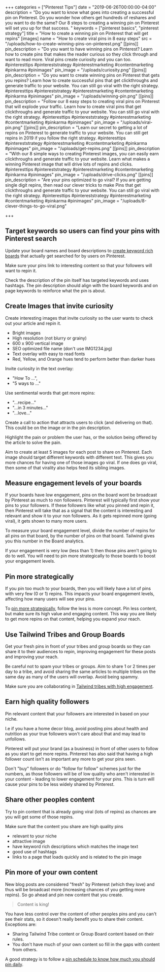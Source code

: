 +++
categories = ["Pinterest Tips"]
date = "2019-06-26T00:00:00-04:00"
description = "Do you want to know what goes into creating a successful pin on Pinterest. Do you wonder how others get hundreds of reshares and you want to do the same? Our 8 steps to creating a winning pin on Pinterest will set you up for that success. "
keywords = ["pinterest basics", "pinterest strategy"]
title = "How to create a winning pin on Pinterest that will get repins"
[images]
name = "How to create viral pins in 8 easy steps"
src = "/uploads/how-to-create-winning-pins-on-pinterest.png"
[[pins]]
pin_description = "Do you want to have winning pins on Pinterest? Learn how to create pins that makes the reader curious so they click through and want to read more. Viral pins create curiosity and you can too.  #pinteresttips #pintereststrategy #pinterestmarketing #contentmarketing #pinkarma #pinimages"
pin_image = "/uploads/curiosity.png"
[[pins]]
pin_description = "Do you want to create winning pins on Pinterest that gets you repins? Learn how to create successful pins that get clickthroughs and generate traffic to your website. You can still go viral with the right strategy.  #pinteresttips #pintereststrategy #pinterestmarketing #contentmarketing #pinkarma #pinimages"
pin_image = "/uploads/winning-pin.png"
[[pins]]
pin_description = "Follow our 8 easy steps to creating viral pins on Pinterest that will explode your traffic. Learn how to create viral pins that get clickthroughs and generate traffic to your website. You can still go viral with the right strategy.  #pinteresttips #pintereststrategy #pinterestmarketing #contentmarketing #pinkarma #pinimages"
pin_image = "/uploads/viral-pin.png"
[[pins]]
pin_description = "Learn our secret to getting a lot of repins on Pinterest to generate traffic to your website. You can still get repins in 2019 if you follow the right strategy.  #pinteresttips #pintereststrategy #pinterestmarketing #contentmarketing #pinkarma #pinimages"
pin_image = "/uploads/get-repins.png"
[[pins]]
pin_description = "With our 8 simple ways to creating Pinterest images, you can easily earn clickthroughs and generate traffic to your website. Learn what makes a winning Pinterest image that will drive lots of repins and clicks.  #pinteresttips #pintereststrategy #pinterestmarketing #contentmarketing #pinkarma #pinimages"
pin_image = "/uploads/drive-clicks.png"
[[pins]]
pin_description = "Are your pins optimized to go viral?  If you are getting single digit repins, then read our clever tricks to make Pins that get clickthroughs and generate traffic to your website. You can still go viral with the right strategy.  #pinteresttips #pintereststrategy #pinterestmarketing #contentmarketing #pinkarma #pinimages"
pin_image = "/uploads/8-clever-things-to-go-viral.png"

+++
## Target keywords so users can find your pins with Pinterest search

Update your board names and board descriptions to [create keyword rich boards](/blog/how-to-create-keyword-rich-pinterest-board-names-to-get-more-repins/ "Create keyword rich board names and board descriptions") that actually get searched for by users on Pinterest. 

Make sure your pins link to interesting content so that your followers will want to repin it.

Check the description of the pin itself has targeted keywords and uses hashtags. The pin description should align with the board keywords and on page keywords to reinforce what the pin is about.

## Create Images that invite curiosity

Create interesting images that invite curiosity so the user wants to check out your article and repin it.

* Bright images
* High resolution (not blurry or grainy)
* 600 x 900 vertical image
* SEO optimized file name (don't use IMG1234.jpg)
* Text overlay with easy to read fonts
* Red, Yellow, and Orange hues tend to perform better than darker hues

Invite curiosity in the text overlay:

* "How To ...", 
* "5 ways to ..."

Use sentimental words that get more repins:

* "...recipe..."
* "...in 3 minutes..."
* "...love..."

Create a call to action that attracts users to click (and delivering on that). This could be on the image or in the pin description.

Highlight the pain or problem the user has, or the solution being offered by the article to solve the pain.

Aim to create at least 5 images for each post to share on Pinterest.  Each image should target different keywords with different text.  This gives you more chances for having one of those images go viral.  If one does go viral, then some of that virality also helps feed its sibling images.

## Measure engagement levels of your boards

If your boards have low engagement, pins on the board wont be broadcast by Pinterest as much to non followers.  Pinterest will typically first show your pins to your followers.  If these followers like what you pinned and repin it, then Pinterest will take that as a signal that the content is interesting and relevant and show it to your non followers.  As it gets repinned more (going viral), it gets shown to many more users.

To measure your board engagement level, divide the number of repins for all pins on that board, by the number of pins on that board.  Tailwind gives you this number in the Board analytics.

If your engagement is very low (less than 1) then those pins aren't going to do to well.  You will need to pin more strategically to those boards to boost your engagement levels.

## Pin more strategically

If you pin too much to your boards, then you will likely have a lot of pins with very few (0 or 1) repins.  This impacts your board engagement levels, affecting how many users will see your pins.

To [pin more strategically](/blog/how-many-pins-should-you-pin-per-day/ "Pin more strategically"), follow the less is more concept.  Pin less content, but make sure its high value and engaging content.  This way you are likely to get more repins on that content, helping you expand your reach.

## Use Tailwind Tribes and Group Boards

Get your fresh pins in front of your tribes and group boards so they can share it to their audiences to repin, improving engagement for these posts and improving your reach.

Be careful not to spam your tribes or groups.  Aim to share 1 or 2 times per day to a tribe, and avoid sharing the same articles to multiple tribes on the same day as many of the users will overlap. Avoid being spammy.

Make sure you are collaborating in [Tailwind tribes with high engagement](/blog/how-to-evaluate-tailwind-tribes-to-join/ "How to evaluate a Tailwind Tribe").

## Earn high quality followers

Pin relevant content that your followers are interested in based on your niche.

I.e if you have a home decor blog, avoid posting pins about health and nutrition as your true followers won't care about that and may lead to unfollows.

Pinterest will put your brand (as a business) in front of other users to follow as you start to get more repins.  Pinterest has also said that having a high follower count isn't as important any more to get your pins seen.

Don't "buy" followers or do "follow for follow" schemes just for the numbers, as those followers will be of low quality who aren't interested in your content - leading to lower engagement for your pins.  This is turn will cause your pins to be less widely shared by Pinterest.

##  Share other peoples content

Try to pin content that is already going viral (lots of repins) as chances are you will get some of those repins.

Make sure that the content you share are high quality pins 

* relevant to your niche
* attractive image
* have keyword rich descriptions which matches the image text
* good use of hashtags
* links to a page that loads quickly and is related to the pin image

## Pin more of your own content

New blog posts are considered "fresh" by Pinterest (which they love) and thus will be broadcast more (increasing chances of you getting more repins).  So go ahead and pin new content that you create. 

> Content is king!

You have less control over the content of other peoples pins and you can't see their stats, so it doesn't really benefit you to share their content.  Exceptions are:

* Sharing Tailwind Tribe content or Group Board content based on their rules.
* You don't have much of your own content so fill in the gaps with content from others.

A good strategy is to follow a [pin schedule to know how much you should pin daily](/blog/how-many-pins-should-you-pin-per-day/ "How many pins should I pin each day").